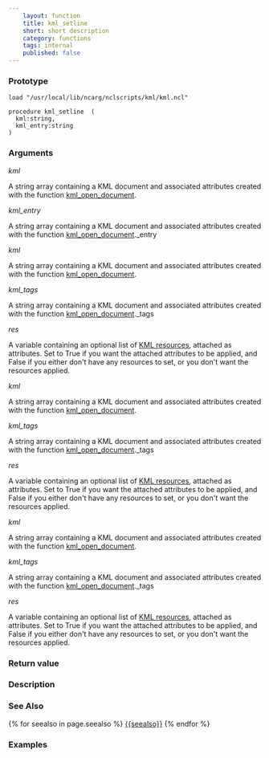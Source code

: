 ```yaml
---
    layout: function
    title: kml_setline
    short: short description
    category: functions
    tags: internal
    published: false
---
```


### Prototype

<pre><code>load "/usr/local/lib/ncarg/nclscripts/kml/kml.ncl"

procedure kml_setline  (
  kml:string,
  kml_entry:string
)
</code></pre>

### Arguments
*kml*

A string array containing a KML document and associated attributes created with the function [kml_open_document]({{baseurl}}/functions/kml_open_document.html).

*kml_entry*

A string array containing a KML document and associated attributes created with the function [kml_open_document]({{baseurl}}/functions/kml_open_document.html)._entry

*kml*

A string array containing a KML document and associated attributes created with the function [kml_open_document]({{baseurl}}/functions/kml_open_document.html).

*kml_tags*

A string array containing a KML document and associated attributes created with the function [kml_open_document]({{baseurl}}/functions/kml_open_document.html)._tags

*res*

A variable containing an optional list of [KML resources]({{baseurl}}/resources), attached as attributes. Set to True if you want the attached attributes to be applied, and False if you either don't have any resources to set, or you don't want the resources applied.

*kml*

A string array containing a KML document and associated attributes created with the function [kml_open_document]({{baseurl}}/functions/kml_open_document.html).

*kml_tags*

A string array containing a KML document and associated attributes created with the function [kml_open_document]({{baseurl}}/functions/kml_open_document.html)._tags

*res*

A variable containing an optional list of [KML resources]({{baseurl}}/resources), attached as attributes. Set to True if you want the attached attributes to be applied, and False if you either don't have any resources to set, or you don't want the resources applied.

*kml*

A string array containing a KML document and associated attributes created with the function [kml_open_document]({{baseurl}}/functions/kml_open_document.html).

*kml_tags*

A string array containing a KML document and associated attributes created with the function [kml_open_document]({{baseurl}}/functions/kml_open_document.html)._tags

*res*

A variable containing an optional list of [KML resources]({{baseurl}}/resources), attached as attributes. Set to True if you want the attached attributes to be applied, and False if you either don't have any resources to set, or you don't want the resources applied.

### Return value

### Description

### See Also

{% for seealso in page.seealso %}
[{{seealso}}]({{baseurl}}/functions/{{seealso}}.html)
{% endfor %}

### Examples


